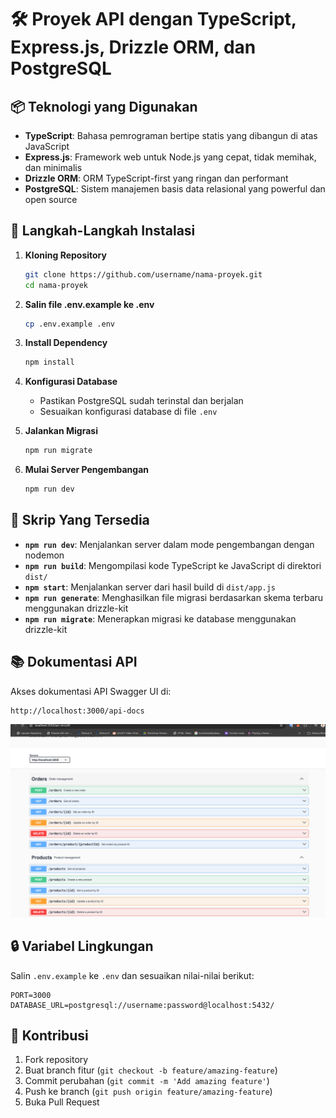# 🛠️ Proyek API dengan TypeScript, Express.js, Drizzle ORM, dan PostgreSQL

## 📦 Teknologi yang Digunakan
- **TypeScript**: Bahasa pemrograman bertipe statis yang dibangun di atas JavaScript
- **Express.js**: Framework web untuk Node.js yang cepat, tidak memihak, dan minimalis
- **Drizzle ORM**: ORM TypeScript-first yang ringan dan performant
- **PostgreSQL**: Sistem manajemen basis data relasional yang powerful dan open source

## 🚀 Langkah-Langkah Instalasi

1. **Kloning Repository**
   ```bash
   git clone https://github.com/username/nama-proyek.git
   cd nama-proyek
   ```

2. **Salin file .env.example ke .env**
   ```bash
   cp .env.example .env
   ```

3. **Install Dependency**
   ```bash
   npm install
   ```

4. **Konfigurasi Database**
   - Pastikan PostgreSQL sudah terinstal dan berjalan
   - Sesuaikan konfigurasi database di file `.env`

5. **Jalankan Migrasi**
   ```bash
   npm run migrate
   ```

6. **Mulai Server Pengembangan**
   ```bash
   npm run dev
   ```

## 📜 Skrip Yang Tersedia

- **`npm run dev`**: Menjalankan server dalam mode pengembangan dengan nodemon
- **`npm run build`**: Mengompilasi kode TypeScript ke JavaScript di direktori `dist/`
- **`npm start`**: Menjalankan server dari hasil build di `dist/app.js`
- **`npm run generate`**: Menghasilkan file migrasi berdasarkan skema terbaru menggunakan drizzle-kit
- **`npm run migrate`**: Menerapkan migrasi ke database menggunakan drizzle-kit

## 📚 Dokumentasi API

Akses dokumentasi API Swagger UI di:
```
http://localhost:3000/api-docs
```

![Teks alternatif](docs/image.png "Judul gambar opsional")


## 🔒 Variabel Lingkungan

Salin `.env.example` ke `.env` dan sesuaikan nilai-nilai berikut:

```
PORT=3000
DATABASE_URL=postgresql://username:password@localhost:5432/
```

## 🤝 Kontribusi

1. Fork repository
2. Buat branch fitur (`git checkout -b feature/amazing-feature`)
3. Commit perubahan (`git commit -m 'Add amazing feature'`)
4. Push ke branch (`git push origin feature/amazing-feature`)
5. Buka Pull Request

